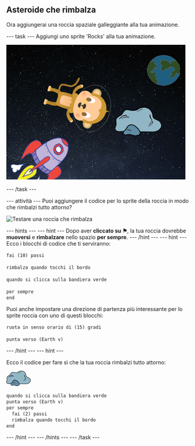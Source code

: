 ## Asteroide che rimbalza

Ora aggiungerai una roccia spaziale galleggiante alla tua animazione.

\--- task \--- Aggiungi uno sprite 'Rocks' alla tua animazione.

![Aggiungere la sprite di una roccia](images/space-rock-sprite.png)

\--- /task \---

\--- attività \--- Puoi aggiungere il codice per lo sprite della roccia in modo che rimbalzi tutto attorno?

![Testare una roccia che rimbalza](images/space-bounce-test.png)

\--- hints \--- \--- hint \--- Dopo aver **cliccato su ⚑**, la tua roccia dovrebbe **muoversi** e **rimbalzare** nello spazio **per sempre**. \--- /hint \--- \--- hint \--- Ecco i blocchi di codice che ti serviranno:

```blocks3
fai (10) passi

rimbalza quando tocchi il bordo

quando si clicca sulla bandiera verde

per sempre
end
```

Puoi anche impostare una direzione di partenza più interessante per lo sprite roccia con uno di questi blocchi:

```blocks3
ruota in senso orario di (15) gradi

punta verso (Earth v)
```

\--- /hint \--- \--- hint \---

Ecco il codice per fare sì che la tua roccia rimbalzi tutto attorno:

![Sprite roccia](images/sprite-rock.png)

```blocks3
quando si clicca sulla bandiera verde
punta verso (Earth v)
per sempre 
  fai (2) passi
  rimbalza quando tocchi il bordo
end
```

\--- /hint \--- \--- /hints \--- \--- /task \---
